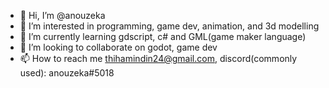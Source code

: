 - 👋 Hi, I’m @anouzeka
- 👀 I’m interested in programming, game dev, animation, and 3d modelling
- 🌱 I’m currently learning gdscript, c# and GML(game maker language)
- 💞️ I’m looking to collaborate on godot, game dev
- 📫 How to reach me thihamindin24@gmail.com, discord(commonly used): anouzeka#5018

<!---
anouzeka/anouzeka is a ✨ special ✨ repository because its `README.md` (this file) appears on your GitHub profile.
You can click the Preview link to take a look at your changes.
--->

